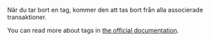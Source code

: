 När du tar bort en tag, kommer den att tas bort från alla associerade transaktioner.

You can read more about tags in [the official documentation](https://docs.firefly-iii.org/concepts/tags).